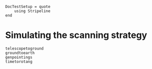 ```@meta
DocTestSetup = quote
    using Stripeline
end
```

# Simulating the scanning strategy

```@docs
telescopetoground
groundtoearth
genpointings
timetorotang
```
